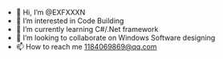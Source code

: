 - 👋 Hi, I’m @EXFXXXN
- 👀 I’m interested in Code Building
- 🌱 I’m currently learning C#/.Net framework
- 💞️ I’m looking to collaborate on Windows Software designing
- 📫 How to reach me 1184069869@qq.com

<!---
EXFXXXN/EXFXXXN is a ✨ special ✨ repository because its `README.md` (this file) appears on your GitHub profile.
You can click the Preview link to take a look at your changes.
--->
